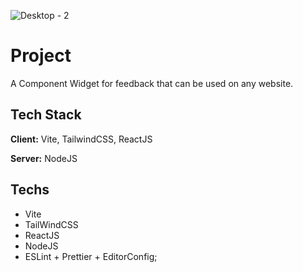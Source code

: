 ![Desktop - 2](https://user-images.githubusercontent.com/66570560/171501678-220f7fbf-b54d-4d9b-8540-1aee1fe8ae40.png)

# Project

A Component Widget for feedback that can be used on any website.

## Tech Stack

**Client:** Vite, TailwindCSS, ReactJS

**Server:** NodeJS

## Techs

- Vite
- TailWindCSS
- ReactJS
- NodeJS
- ESLint + Prettier + EditorConfig;
